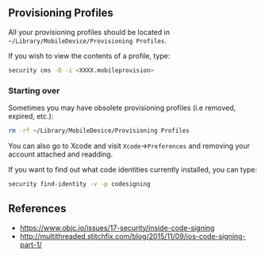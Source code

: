 ## Provisioning Profiles

All your provisioning profiles should be located in `~/Library/MobileDevice/Provisioning Profiles`.

If you wish to view the contents of a profile, type:

```bash
security cms -D -i <XXXX.mobileprovision>
```

### Starting over

Sometimes you may have obsolete provisioning profiles (i.e removed, expired, etc.):

```bash
rm -rf ~/Library/MobileDevice/Provisioning Profiles
```

You can also go to Xcode and visit `Xcode`->`Preferences` and removing your account attached and readding.

If you want to find out what code identities currently installed, you can type:

```bash
security find-identity -v -p codesigning
```

## References

* <https://www.objc.io/issues/17-security/inside-code-signing>
* <http://multithreaded.stitchfix.com/blog/2015/11/09/ios-code-signing-part-1/>